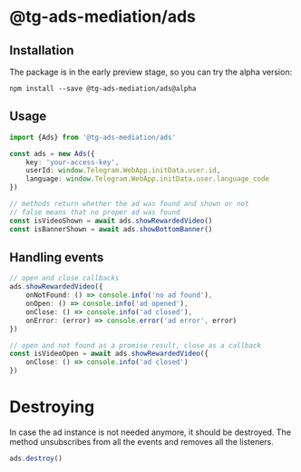 # @tg-ads-mediation/ads

## Installation

The package is in the early preview stage, so you can try the alpha version:

`npm install --save @tg-ads-mediation/ads@alpha`

## Usage

```typescript
import {Ads} from '@tg-ads-mediation/ads'

const ads = new Ads({
    key: 'your-access-key',
    userId: window.Telegram.WebApp.initData.user.id,
    language: window.Telegram.WebApp.initData.user.language_code
})

// methods return whether the ad was found and shown or not
// false means that no proper ad was found
const isVideoShown = await ads.showRewardedVideo()
const isBannerShown = await ads.showBottomBanner()
```

## Handling events

```typescript
// open and close callbacks
ads.showRewardedVideo({
    onNotFound: () => console.info('no ad found'),
    onOpen: () => console.info('ad opened'),
    onClose: () => console.info('ad closed'),
    onError: (error) => console.error('ad error', error)
})

// open and not found as a promise result, close as a callback
const isVideoOpen = await ads.showRewardedVideo({
    onClose: () => console.info('ad closed')
})
```


# Destroying

In case the ad instance is not needed anymore, it should be destroyed. The method unsubscribes from all the events and removes all the listeners.

```typescript
ads.destroy()
```
